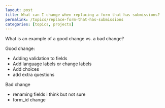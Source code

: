 ```yaml
---
layout: post
title: What can I change when replacing a form that has submissions?
permalink: /topics/replace-form-that-has-submissions
categories: [topics, projects]
---
```


What is an example of a good change vs. a bad change?

Good change:
- Adding validation to fields 
- Add language labels or change labels
- Add choices
- add extra questions

Bad change
- renaming fields i think but not sure
- form_id change

